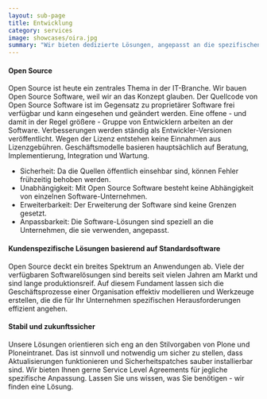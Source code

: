 ```yaml
---
layout: sub-page
title: Entwicklung
category: services
image: showcases/oira.jpg
summary: "Wir bieten dedizierte Lösungen, angepasst an die spezifischen Besonderheiten Ihres Unternehmens und Ihrer Prozesse. Entwicklungen können die Anpassung von Standardlösungen, Herstellung von Kompatibilitäten zu existierenden Werkzeugen oder Technologien oder natürlich die Realisierung eigenständiger Softwarelösungen umfassen, die wir von Grund auf erstellen, um Ihre Anforderungen umzusetzen."
---
```


<!-- “Consulting” (Denso), “Implementation” (OiRA), “Intranet” (ikath) and “Support” (UniBW) -->

#### Open Source

Open Source ist heute ein zentrales Thema in der IT-Branche. Wir bauen Open Source Software, weil wir an das Konzept glauben. Der Quellcode von Open Source Software ist im Gegensatz zu proprietärer Software frei verfügbar und kann eingesehen und geändert werden. Eine offene - und damit in der Regel größere - Gruppe von Entwicklern arbeiten an der Software. Verbesserungen werden ständig als Entwickler-Versionen veröffentlicht. Wegen der Lizenz entstehen keine Einnahmen aus Lizenzgebühren. Geschäftsmodelle basieren hauptsächlich auf Beratung, Implementierung, Integration und Wartung.

- Sicherheit: Da die Quellen öffentlich einsehbar sind, können Fehler frühzeitig behoben werden.
- Unabhängigkeit: Mit Open Source Software besteht keine Abhängigkeit von einzelnen Software-Unternehmen.
- Erweiterbarkeit: Der Erweiterung der Software sind keine Grenzen gesetzt.
- Anpassbarkeit: Die Software-Lösungen sind speziell an die Unternehmen, die sie verwenden, angepasst.


#### Kundenspezifische Lösungen basierend auf Standardsoftware

Open Source deckt ein breites Spektrum an Anwendungen ab. Viele der verfügbaren Softwarelösungen sind bereits seit vielen Jahren am Markt und sind lange produktionsreif. Auf diesem Fundament lassen sich die Geschäftsprozesse einer Organisation effektiv modellieren und Werkzeuge erstellen, die die für Ihr Unternehmen spezifischen Herausforderungen effizient angehen.


#### Stabil und zukunftssicher

Unsere Lösungen orientieren sich eng an den Stilvorgaben von Plone und Ploneintranet. Das ist sinnvoll und notwendig um sicher zu stellen, dass Aktualisierungen funktionieren und Sicherheitspatches sauber installierbar sind. Wir bieten Ihnen gerne Service Level Agreements für jegliche spezifische Anpassung. Lassen Sie uns wissen, was Sie benötigen - wir finden eine Lösung.
